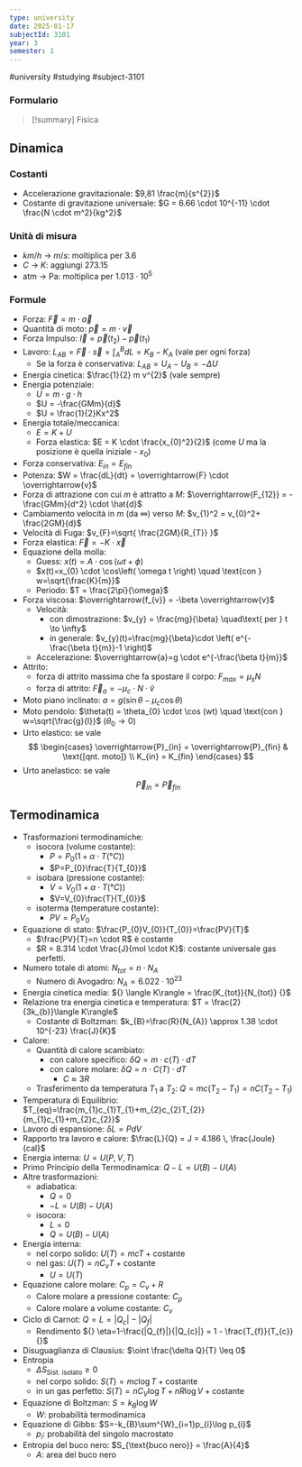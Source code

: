 ```yaml
---
type: university
date: 2025-01-17
subjectId: 3101
year: 3
semester: 1
---
```

#university #studying #subject-3101
### Formulario
> [!summary] Fisica

## Dinamica
### Costanti
- Accelerazione gravitazionale: $9,81 \frac{m}{s^{2}}$
- Costante di gravitazione universale: $G = 6.66 \cdot 10^{-11} \cdot \frac{N \cdot m^2}{kg^2}$
### Unità di misura
- $km/h$ -> $m/s$: moltiplica per $3.6$
- $C$ -> $K$: aggiungi $273.15$
- ${} \text{atm} {}$ -> $\text{Pa}$: moltiplica per $1.013 \cdot 10^{5}$
### Formule
- Forza: $\overrightarrow{F} = m \cdot \overrightarrow{a}$
- Quantità di moto: $\overrightarrow{p}= m \cdot \overrightarrow{v}$
- Forza Impulso: $\overrightarrow{I} = \overrightarrow{p}(t_{2})-\overrightarrow{p}(t_{1})$
- Lavoro: $L_{AB}=\overrightarrow{F} \cdot \overrightarrow{s} =\int^{B}_{A}dL = K_{B} - K_{A}$ (vale per ogni forza)
	- Se la forza è conservativa: $L_{AB} = U_{A} - U_{B} = - \Delta U$
- Energia cinetica: $\frac{1}{2} m v^{2}$ (vale sempre)
- Energia potenziale:
	- $U = m \cdot g \cdot h$
	- $U = -\frac{GMm}{d}$
	- $U = \frac{1}{2}Kx^2$
- Energia totale/meccanica:
	- $E = K + U$
	- Forza elastica: $E = K \cdot \frac{x_{0}^2}{2}$ (come $U$ ma la posizione è quella iniziale - $x_{0}$)
- Forza conservativa: $E_{in} = E_{fin}$
- Potenza: $W = \frac{dL}{dt} = \overrightarrow{F} \cdot \overrightarrow{v}$
- Forza di attrazione con cui $m$ è attratto a $M$: $\overrightarrow{F_{12}} = - \frac{GMm}{d^2} \cdot \hat{d}$
- Cambiamento velocità in $m$ (da $\infty$) verso $M$: $v_{1}^2 = v_{0}^2+ \frac{2GM}{d}$
- Velocità di Fuga: $v_{F}=\sqrt{ \frac{2GM}{R_{T}} }$
- Forza elastica: $\overrightarrow{F}=-K \cdot \overrightarrow{x}$ 
- Equazione della molla:
	- Guess: $x(t)=A \cdot \cos(\omega t + \phi)$
	- $x(t)=x_{0} \cdot \cos\left( \omega t \right) \quad \text{con } w=\sqrt{\frac{K}{m}}$
	- Periodo: $T = \frac{2\pi}{\omega}$
- Forza viscosa: $\overrightarrow{f_{v}} = -\beta \overrightarrow{v}$
	- Velocità:
		- con dimostrazione: $v_{y} = \frac{mg}{\beta} \quad\text{ per } t \to \infty$
		- in generale: $v_{y}(t)=\frac{mg}{\beta}\cdot \left( e^{- \frac{\beta t}{m}}-1 \right)$
	- Accelerazione: $\overrightarrow{a}=g \cdot e^{-\frac{\beta t}{m}}$
- Attrito:
	- forza di attrito massima che fa spostare il corpo: $F_{max} = \mu_{s} N$
	- forza di attrito: $\overrightarrow{F}_{a}=- \mu_{c} \cdot N \cdot \hat{v}$
- Moto piano inclinato: $a = g(\sin \theta - \mu_{c}\cos \theta)$
- Moto pendolo: $\theta(t) = \theta_{0} \cdot \cos (wt) \quad \text{con } w=\sqrt{\frac{g}{l}}$ ($\theta_{0} \to 0$)
- Urto elastico: se vale  $$
\begin{cases}
\overrightarrow{P}_{in} = \overrightarrow{P}_{fin} & \text{[qnt. moto]} \\
K_{in} = K_{fin}
\end{cases}
$$
- Urto anelastico: se vale $$\overrightarrow{P}_{in} = \overrightarrow{P}_{fin}$$
## Termodinamica
- Trasformazioni termodinamiche:
	- isocora (volume costante):
		- $P=P_{0}(1+\alpha \cdot T(°C))$
		- $P=P_{0}\frac{T}{T_{0}}$
	- isobara (pressione costante):
		- $V=V_{0}(1+\alpha \cdot T(°C))$
		- $V=V_{0}\frac{T}{T_{0}}$
	- isoterma (temperature costante):
		- $PV = P_{0}V_{0}$
- Equazione di stato: $\frac{P_{0}V_{0}}{T_{0}}=\frac{PV}{T}$
	- $\frac{PV}{T}=n \cdot R$ è costante
	- $R = 8.314 \cdot \frac{J}{mol \cdot K}$: costante universale gas perfetti.
- Numero totale di atomi: $N_{tot}= n \cdot N_{A}$
	- Numero di Avogadro: $N_{A}= 6.022 \cdot 10^{23}$
- Energia cinetica media: ${} \langle K\rangle = \frac{K_{tot}}{N_{tot}} {}$
- Relazione tra energia cinetica e temperatura: $T = \frac{2}{3k_{b}}\langle K\rangle$
	- Costante di Boltzman: $k_{B}=\frac{R}{N_{A}} \approx 1.38 \cdot 10^{-23} \frac{J}{K}$
- Calore:
	- Quantità di calore scambiato:
		- con calore specifico: $\delta Q = m \cdot c(T) \cdot dT$
		- con calore molare: $\delta Q = n \cdot C(T) \cdot dT$
			- $C \approx 3R$
	- Trasferimento da temperatura $T_{1}$ a $T_{2}$: $Q = mc(T_{2}-T_{1})=nC(T_{2}-T_{1})$
- Temperatura di Equilibrio: $T_{eq}=\frac{m_{1}c_{1}T_{1}+m_{2}c_{2}T_{2}}{m_{1}c_{1}+m_{2}c_{2}}$
- Lavoro di espansione: $\delta L = PdV$
- Rapporto tra lavoro e calore: $\frac{L}{Q} = J = 4.186 \, \frac{Joule}{cal}$
- Energia interna: $U=U(P,V,T)$
- Primo Principio della Termodinamica: $Q - L = U(B)-U(A)$
- Altre trasformazioni:
	- adiabatica:
		- $Q = 0$
		- $-L = U(B)-U(A)$
	- isocora:
		- $L=0$
		- $Q = U(B)-U(A)$
- Energia interna: 
	- nel corpo solido: $U(T)=mcT+\text{costante}$
	- nel gas: ${} U(T)=nC_{v}T+\text{costante}$
		- $U = U(T)$
- Equazione calore molare: $C_{p} = C_{v}+R$
	- Calore molare a pressione costante: $C_{p}$
	- Calore molare a volume costante: $C_{v}$
- Ciclo di Carnot:  $Q=L = |Q_{c}|-|Q_{f}|$
	- Rendimento ${} \eta=1-\frac{|Q_{f}|}{|Q_{c}|} = 1 - \frac{T_{f}}{T_{c}} {}$
- Disuguaglianza di Clausius: $\oint \frac{\delta Q}{T} \leq 0$
- Entropia
	- $\Delta S_{\text{Sist. isolato}}\geq 0$
	- nel corpo solido: $S(T)=mc\log T + \text{costante}$
	- in un gas perfetto: $S(T)=nC_{V}\log T+nR\log V + \text{costante}$
- Equazione di Boltzman: $S=k_{B}\log W$
	- $W$: probabilità termodinamica
- Equazione di Gibbs: $S=-k_{B}\sum^{W}_{i=1}p_{i}\log p_{i}$
	- $p_{i}$: probabilità del singolo macrostato
- Entropia del buco nero: $S_{\text{buco nero}} = \frac{A}{4}$
	- $A$: area del buco nero
